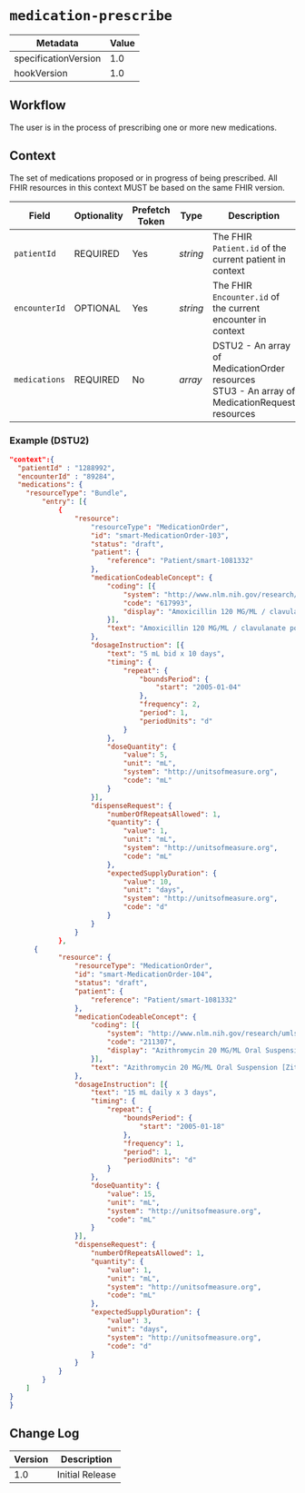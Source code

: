 # `medication-prescribe`

| Metadata | Value
| ---- | ----
| specificationVersion | 1.0
| hookVersion | 1.0

## Workflow

The user is in the process of prescribing one or more new medications.

## Context

The set of medications proposed or in progress of being prescribed. All FHIR resources in this context MUST be based on the same FHIR version.

Field | Optionality | Prefetch Token | Type | Description
----- | -------- | ---- | ---- | ----
`patientId` | REQUIRED | Yes | *string* |  The FHIR `Patient.id` of the current patient in context
`encounterId` | OPTIONAL | Yes | *string* |  The FHIR `Encounter.id` of the current encounter in context
`medications` | REQUIRED | No | *array* | DSTU2 - An array of MedicationOrder resources <br/> STU3 - An array of MedicationRequest resources

### Example (DSTU2)

```json 
"context":{
  "patientId" : "1288992",
  "encounterId" : "89284",
  "medications": {
  	"resourceType": "Bundle",
		"entry": [{
			{
				"resource":
					"resourceType": "MedicationOrder",
					"id": "smart-MedicationOrder-103",
					"status": "draft",
					"patient": {
						"reference": "Patient/smart-1081332"
					},
					"medicationCodeableConcept": {
						"coding": [{
							"system": "http://www.nlm.nih.gov/research/umls/rxnorm",
							"code": "617993",
							"display": "Amoxicillin 120 MG/ML / clavulanate potassium 8.58 MG/ML Oral Suspension"
						}],
						"text": "Amoxicillin 120 MG/ML / clavulanate potassium 8.58 MG/ML Oral Suspension"
					},
					"dosageInstruction": [{
						"text": "5 mL bid x 10 days",
						"timing": {
							"repeat": {
								"boundsPeriod": {
									"start": "2005-01-04"
								},
								"frequency": 2,
								"period": 1,
								"periodUnits": "d"
							}
						},
						"doseQuantity": {
							"value": 5,
							"unit": "mL",
							"system": "http://unitsofmeasure.org",
							"code": "mL"
						}
					}],
					"dispenseRequest": {
						"numberOfRepeatsAllowed": 1,
						"quantity": {
							"value": 1,
							"unit": "mL",
							"system": "http://unitsofmeasure.org",
							"code": "mL"
						},
						"expectedSupplyDuration": {
							"value": 10,
							"unit": "days",
							"system": "http://unitsofmeasure.org",
							"code": "d"
						}
					}
				}
			},
      {
			"resource": {
				"resourceType": "MedicationOrder",
				"id": "smart-MedicationOrder-104",
				"status": "draft",
				"patient": {
					"reference": "Patient/smart-1081332"
				},
				"medicationCodeableConcept": {
					"coding": [{
						"system": "http://www.nlm.nih.gov/research/umls/rxnorm",
						"code": "211307",
						"display": "Azithromycin 20 MG/ML Oral Suspension [Zithromax]"
					}],
					"text": "Azithromycin 20 MG/ML Oral Suspension [Zithromax]"
				},
				"dosageInstruction": [{
					"text": "15 mL daily x 3 days",
					"timing": {
						"repeat": {
							"boundsPeriod": {
								"start": "2005-01-18"
							},
							"frequency": 1,
							"period": 1,
							"periodUnits": "d"
						}
					},
					"doseQuantity": {
						"value": 15,
						"unit": "mL",
						"system": "http://unitsofmeasure.org",
						"code": "mL"
					}
				}],
				"dispenseRequest": {
					"numberOfRepeatsAllowed": 1,
					"quantity": {
						"value": 1,
						"unit": "mL",
						"system": "http://unitsofmeasure.org",
						"code": "mL"
					},
					"expectedSupplyDuration": {
						"value": 3,
						"unit": "days",
						"system": "http://unitsofmeasure.org",
						"code": "d"
					}
				}
			}
		}
	]
}
}
```
## Change Log

Version | Description
---- | ----
1.0 | Initial Release